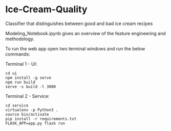 # Ice-Cream-Quality
Classifier that distinguishes between good and bad ice cream recipes

Modeling_Notebook.ipynb gives an overview of the feature engineering and methodology.

To run the web app open two terminal windows and run the below commands: 

Terminal 1 - UI: 
```
cd ui
npm install -g serve
npm run build
serve -s build -l 3000
```

Terminal 2 - Service: 
```
cd service 
virtualenv -p Python3 .
source bin/activate
pip install -r requirements.txt
FLASK_APP=app.py flask run
```